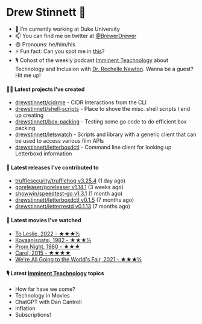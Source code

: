 
# Drew Stinnett 👋

- 🔭 I’m currently working at Duke University
- 📫 You can find me on twitter at [@BrewerDrewer](https://twitter.com/BrewerDrewer)
- 😄 Pronouns: he/him/his
- ⚡ Fun fact: Can you spot me in [this](https://www.youtube.com/watch?v=oL9WnB0qHBA)?
- 🎙 Cohost of the weekly podcast [Imminent Teachnology](https://podcast.imminentteachnology.com/) about Technology and Inclusion with [Dr. Rochelle Newton](https://www.linkedin.com/in/drrochellenewton/). Wanna be a guest? Hit me up!

#### 👨‍💻 Latest projects I've created
- [drewstinnett/cidrme](https://github.com/drewstinnett/cidrme) - CIDR Interactions from the CLI
- [drewstinnett/shell-scripts](https://github.com/drewstinnett/shell-scripts) - Place to shove the misc. shell scripts I end up creating
- [drewstinnett/box-packing](https://github.com/drewstinnett/box-packing) - Testing some go code to do efficient box packing
- [drewstinnett/letswatch](https://github.com/drewstinnett/letswatch) - Scripts and library with a generic client that can be used to access various film APIs
- [drewstinnett/letterboxdctl](https://github.com/drewstinnett/letterboxdctl) - Command line client for looking up Letterboxd information

#### 🚀 Latest releases I've contributed to
- [trufflesecurity/trufflehog v3.25.4](https://github.com/trufflesecurity/trufflehog/releases/tag/v3.25.4) (1 day ago)
- [goreleaser/goreleaser v1.14.1](https://github.com/goreleaser/goreleaser/releases/tag/v1.14.1) (3 weeks ago)
- [showwin/speedtest-go v1.3.1](https://github.com/showwin/speedtest-go/releases/tag/v1.3.1) (1 month ago)
- [drewstinnett/letterboxdctl v0.1.5](https://github.com/drewstinnett/letterboxdctl/releases/tag/v0.1.5) (7 months ago)
- [drewstinnett/letterrestd v0.1.13](https://github.com/drewstinnett/letterrestd/releases/tag/v0.1.13) (7 months ago)

#### 🍿 Latest movies I've watched
- [To Leslie, 2022 - ★★★½](https://letterboxd.com/mondodrew/film/to-leslie/)
- [Koyaanisqatsi, 1982 - ★★★½](https://letterboxd.com/mondodrew/film/koyaanisqatsi/)
- [Prom Night, 1980 - ★★★](https://letterboxd.com/mondodrew/film/prom-night/)
- [Carol, 2015 - ★★★★](https://letterboxd.com/mondodrew/film/carol-2015/)
- [We&#39;re All Going to the World&#39;s Fair, 2021 - ★★★½](https://letterboxd.com/mondodrew/film/were-all-going-to-the-worlds-fair/)

#### 🎙 Latest [Imminent Teachnology](https://podcast.imminentteachnology.com/) topics
- How far have we come?
- Technology in Movies
- ChatGPT with Dan Cantrell
- Inflation
- Subscriptions!
